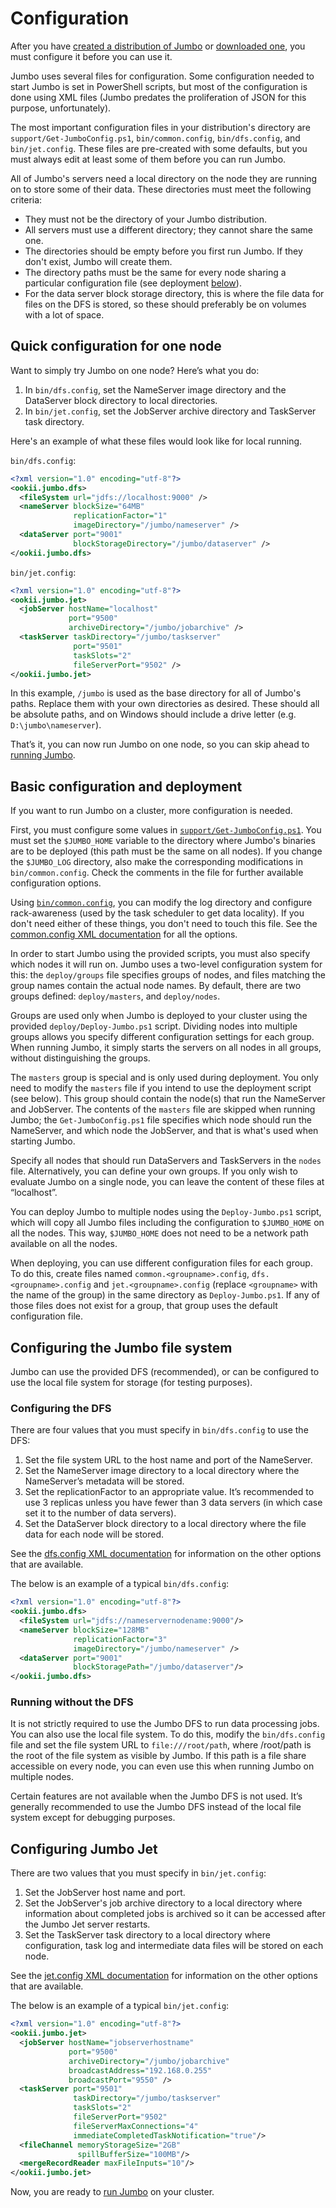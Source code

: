 # Configuration

After you have [created a distribution of Jumbo](Building.md) or [downloaded one](https://github.com/SvenGroot/JumboCore/releases),
you must configure it before you can use it.

Jumbo uses several files for configuration. Some configuration needed to start Jumbo is set in
PowerShell scripts, but most of the configuration is done using XML files (Jumbo predates the
proliferation of JSON for this purpose, unfortunately).

The most important configuration files in your distribution's directory are `support/Get-JumboConfig.ps1`,
`bin/common.config`, `bin/dfs.config`, and `bin/jet.config`. These files are pre-created with some
defaults, but you must always edit at least some of them before you can run Jumbo.

All of Jumbo's servers need a local directory on the node they are running on to store some of their
data. These directories must meet the following criteria:

- They must not be the directory of your Jumbo distribution.
- All servers must use a different directory; they cannot share the same one.
- The directories should be empty before you first run Jumbo. If they don't exist, Jumbo will create
  them.
- The directory paths must be the same for every node sharing a particular configuration file (see
  deployment [below](#basic-configuration-and-deployment)).
- For the data server block storage directory, this is where the file data for files on the DFS is
  stored, so these should preferably be on volumes with a lot of space.

## Quick configuration for one node

Want to simply try Jumbo on one node? Here’s what you do:

1. In `bin/dfs.config`, set the NameServer image directory and the DataServer block directory to
   local directories.
2. In `bin/jet.config`, set the JobServer archive directory and TaskServer task directory.

Here's an example of what these files would look like for local running.

`bin/dfs.config`:

```xml
<?xml version="1.0" encoding="utf-8"?>
<ookii.jumbo.dfs>
  <fileSystem url="jdfs://localhost:9000" />
  <nameServer blockSize="64MB"
              replicationFactor="1"
              imageDirectory="/jumbo/nameserver" />
  <dataServer port="9001"
              blockStorageDirectory="/jumbo/dataserver" />
</ookii.jumbo.dfs>
```

`bin/jet.config`:

```xml
<?xml version="1.0" encoding="utf-8"?>
<ookii.jumbo.jet>
  <jobServer hostName="localhost"
             port="9500"
             archiveDirectory="/jumbo/jobarchive" />
  <taskServer taskDirectory="/jumbo/taskserver"
              port="9501"
              taskSlots="2"
              fileServerPort="9502" />
</ookii.jumbo.jet>
```

In this example, `/jumbo` is used as the base directory for all of Jumbo's paths. Replace them with
your own directories as desired. These should all be absolute paths, and on Windows should include
a drive letter (e.g. `D:\jumbo\nameserver`).

That’s it, you can now run Jumbo on one node, so you can skip ahead to [running Jumbo](Running.md).

## Basic configuration and deployment

If you want to run Jumbo on a cluster, more configuration is needed.

First, you must configure some values in [`support/Get-JumboConfig.ps1`](../../src/scripts/support/Get-JumboConfig.ps1).
You must set the `$JUMBO_HOME` variable to the directory where Jumbo's binaries are to be deployed
(this path must be the same on all nodes). If you change the `$JUMBO_LOG` directory, also make the
corresponding modifications in `bin/common.config`. Check the comments in the file for further available configuration options.

Using [`bin/common.config`](../../src/common.config), you can modify the log directory and configure
rack-awareness (used by the task scheduler to get data locality). If you don't need either of these
things, you don't need to touch this file. See the [common.config XML documentation](https://www.ookii.org/Link/JumboDocCommonConfig)
for all the options.

In order to start Jumbo using the provided scripts, you must also specify which nodes it will run
on. Jumbo uses a two-level configuration system for this: the `deploy/groups` file specifies groups
of nodes, and files matching the group names contain the actual node names. By default, there are
two groups defined: `deploy/masters`, and `deploy/nodes`.

Groups are used only when Jumbo is deployed to your cluster using the provided `deploy/Deploy-Jumbo.ps1`
script. Dividing nodes into multiple groups allows you specify different configuration settings for
each group. When running Jumbo, it simply starts the servers on all nodes in all groups, without
distinguishing the groups.

The `masters` group is special and is only used during deployment. You only need to modify the
`masters` file if you intend to use the deployment script (see below). This group should contain
the node(s) that run the NameServer and JobServer. The contents of the `masters` file are skipped
when running Jumbo; the `Get-JumboConfig.ps1` file specifies which node should run the NameServer,
and which node the JobServer, and that is what's used when starting Jumbo.

Specify all nodes that should run DataServers and TaskServers in the `nodes` file. Alternatively,
you can define your own groups. If you only wish to evaluate Jumbo on a single node, you can leave
the content of these files at “localhost”.

You can deploy Jumbo to multiple nodes using the `Deploy-Jumbo.ps1` script, which will copy all
Jumbo files including the configuration to `$JUMBO_HOME` on all the nodes. This way, `$JUMBO_HOME`
does not need to be a network path available on all the nodes.

When deploying, you can use different configuration files for each group. To do this, create files
named `common.<groupname>.config`, `dfs.<groupname>.config` and `jet.<groupname>.config` (replace
`<groupname>` with the name of the group) in the same directory as `Deploy-Jumbo.ps1`. If any of
those files does not exist for a group, that group uses the default configuration file.

## Configuring the Jumbo file system

Jumbo can use the provided DFS (recommended), or can be configured to use the local file system
for storage (for testing purposes).

### Configuring the DFS

There are four values that you must specify in `bin/dfs.config` to use the DFS:

1. Set the file system URL to the host name and port of the NameServer.
2. Set the NameServer image directory to a local directory where the NameServer’s metadata will be
   stored.
3. Set the replicationFactor to an appropriate value. It’s recommended to use 3 replicas unless you
   have fewer than 3 data servers (in which case set it to the number of data servers).
4. Set the DataServer block directory to a local directory where the file data for each node will be
   stored.

See the [dfs.config XML documentation](https://www.ookii.org/Link/JumboDocDfsConfig) for information
on the other options that are available.

The below is an example of a typical `bin/dfs.config`:

```xml
<?xml version="1.0" encoding="utf-8"?>
<ookii.jumbo.dfs>
  <fileSystem url="jdfs://nameservernodename:9000"/>
  <nameServer blockSize="128MB"
              replicationFactor="3"
              imageDirectory="/jumbo/nameserver" />
  <dataServer port="9001"
              blockStoragePath="/jumbo/dataserver"/>
</ookii.jumbo.dfs>
```

### Running without the DFS

It is not strictly required to use the Jumbo DFS to run data processing jobs. You can also use the
local file system. To do this, modify the `bin/dfs.config` file and set the file system URL to
`file:///root/path`, where /root/path is the root of the file system as visible by Jumbo. If this
path is a file share accessible on every node, you can even use this when running Jumbo on multiple
nodes.

Certain features are not available when the Jumbo DFS is not used. It’s generally recommended to use
the Jumbo DFS instead of the local file system except for debugging purposes.

## Configuring Jumbo Jet

There are two values that you must specify in `bin/jet.config`:

1. Set the JobServer host name and port.
2. Set the JobServer's job archive directory to a local directory where information about completed
   jobs is archived so it can be accessed after the Jumbo Jet server restarts.
3. Set the TaskServer task directory to a local directory where configuration, task log and
   intermediate data files will be stored on each node.

See the [jet.config XML documentation](https://www.ookii.org/Link/JumboDocJetConfig) for information
on the other options that are available.

The below is an example of a typical `bin/jet.config`:

```xml
<?xml version="1.0" encoding="utf-8"?>
<ookii.jumbo.jet>
  <jobServer hostName="jobserverhostname"
             port="9500"
             archiveDirectory="/jumbo/jobarchive"
             broadcastAddress="192.168.0.255"
             broadcastPort="9550" />
  <taskServer port="9501"
              taskDirectory="/jumbo/taskserver"
              taskSlots="2"
              fileServerPort="9502"
              fileServerMaxConnections="4"
              immediateCompletedTaskNotification="true"/>
  <fileChannel memoryStorageSize="2GB"
               spillBufferSize="100MB"/>
  <mergeRecordReader maxFileInputs="10"/>
</ookii.jumbo.jet>
```

Now, you are ready to [run Jumbo](Running.md) on your cluster.
